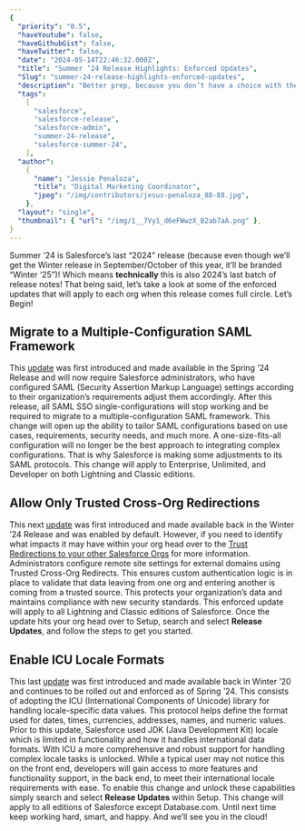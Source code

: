 ```yaml
---
{
  "priority": "0.5",
  "haveYoutube": false,
  "haveGithubGist": false,
  "haveTwitter": false,
  "date": "2024-05-14T22:46:32.000Z",
  "title": "Summer ’24 Release Highlights: Enforced Updates",
  "Slug": "summer-24-release-highlights-enforced-updates",
  "description": "Better prep, because you don’t have a choice with these..",
  "tags":
    [
      "salesforce",
      "salesforce-release",
      "salesforce-admin",
      "summer-24-release",
      "salesforce-summer-24",
    ],
  "author":
    {
      "name": "Jessie Penaloza",
      "title": "Digital Marketing Coordinator",
      "jpeg": "/img/contributors/jesus-penaloza_88-88.jpg",
    },
  "layout": "single",
  "thumbnail": { "url": "/img/1__7Vy1_d6eFWwzX_B2ab7aA.png" },
}
---
```


Summer ’24 is Salesforce’s last “2024” release (because even though we’ll get the Winter release in September/October of this year, it’ll be branded “Winter ‘25”)! Which means **technically** this is also 2024’s last batch of release notes! That being said, let’s take a look at some of the enforced updates that will apply to each org when this release comes full circle.
Let’s Begin!

## Migrate to a Multiple-Configuration SAML Framework

This [update](https://help.salesforce.com/s/articleView?id=release-notes.rn_security_saml_release_update.htm&release=250&type=5) was first introduced and made available in the Spring ’24 Release and will now require Salesforce administrators, who have configured SAML (Security Assertion Markup Language) settings according to their organization’s requirements adjust them accordingly.
After this release, all SAML SSO single-configurations will stop working and be required to migrate to a multiple-configuration SAML framework. This change will open up the ability to tailor SAML configurations based on use cases, requirements, security needs, and much more. A one-size-fits-all configuration will no longer be the best approach to integrating complex configurations. That is why Salesforce is making some adjustments to its SAML protocols.
This change will apply to Enterprise, Unlimited, and Developer on both Lightning and Classic editions.

## Allow Only Trusted Cross-Org Redirections

This next [update](https://help.salesforce.com/s/articleView?id=release-notes.rn_security_other_crossorg_redirections_ru.htm&release=250&type=5) was first introduced and made available back in the Winter ’24 Release and was enabled by default. However, if you need to identify what impacts it may have within your org head over to the [Trust Redirections to your other Salesforce Orgs](https://help.salesforce.com/s/articleView?id=sf.security_trusted_urls_external_redirections_orgs.htm&language=en_US&type=5) for more information.
Administrators configure remote site settings for external domains using Trusted Cross-Org Redirects. This ensures custom authentication logic is in place to validate that data leaving from one org and entering another is coming from a trusted source. This protects your organization’s data and maintains compliance with new security standards.
This enforced update will apply to all Lightning and Classic editions of Salesforce. Once the update hits your org head over to Setup, search and select <strong>Release Updates</strong>, and follow the steps to get you started.

## Enable ICU Locale Formats

This last [update](https://help.salesforce.com/s/articleView?id=release-notes.rn_customization_globalization_enable_icu_locale_formats_release_update.htm&release=250&type=5) was first introduced and made available back in Winter ’20 and continues to be rolled out and enforced as of Spring ’24. This consists of adopting the ICU (International Components of Unicode) library for handling locale-specific data values. This protocol helps define the format used for dates, times, currencies, addresses, names, and numeric values.
Prior to this update, Salesforce used JDK (Java Development Kit) locale which is limited in functionality and how it handles international data formats. With ICU a more comprehensive and robust support for handling complex locale tasks is unlocked. While a typical user may not notice this on the front end, developers will gain access to more features and functionality support, in the back end, to meet their international locale requirements with ease.
To enable this change and unlock these capabilities simply search and select <strong>Release Updates</strong> within Setup. This change will apply to all editions of Salesforce except Database.com.
Until next time keep working hard, smart, and happy. And we’ll see you in the cloud!
